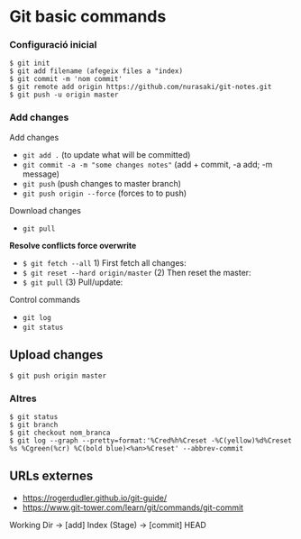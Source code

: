 # Git basic commands

### Configuració inicial

```
$ git init 
$ git add filename (afegeix files a "index)
$ git commit -m 'nom commit'
$ git remote add origin https://github.com/nurasaki/git-notes.git
$ git push -u origin master
```


### Add changes 

Add changes
- `git add .`  (to update what will be committed)
- `git commit -a -m "some changes notes"` (add + commit, -a add; -m message)
- `git push` (push changes to master branch)
- `git push origin --force` (forces to to push)

Download changes
- `git pull`

**Resolve conflicts force overwrite**
- `$ git fetch --all` 1) First fetch all changes:
- `$ git reset --hard origin/master` (2) Then reset the master:
- `$ git pull` (3) Pull/update:

Control commands
- `git log`
- `git status`


## Upload changes
```
$ git push origin master
```




### Altres
```
$ git status
$ git branch
$ git checkout nom_branca
$ git log --graph --pretty=format:'%Cred%h%Creset -%C(yellow)%d%Creset %s %Cgreen(%cr) %C(bold blue)<%an>%Creset' --abbrev-commit
```

## URLs externes

- https://rogerdudler.github.io/git-guide/  
- https://www.git-tower.com/learn/git/commands/git-commit

Working Dir -> [add] Index (Stage) -> [commit] HEAD
